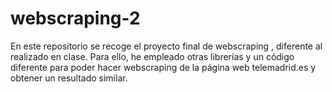 # webscraping-2
En este repositorio se recoge el proyecto final de webscraping , diferente al realizado en clase. 
Para ello, he empleado otras librerías y un código diferente para poder hacer webscraping de la página web telemadrid.es y obtener un resultado similar.
